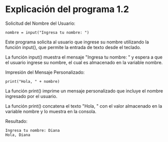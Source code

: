 # Explicación del programa 1.2

Solicitud del Nombre del Usuario:
```
nombre = input("Ingresa tu nombre: ")
```
Este programa solicita al usuario que ingrese su nombre utilizando la función input(), que permite la entrada de texto desde el teclado.

La función input() muestra el mensaje "Ingresa tu nombre: " y espera a que el usuario ingrese su nombre, el cual es almacenado en la variable nombre.

Impresión del Mensaje Personalizado:
```
print("Hola, " + nombre)
```
La función print() imprime un mensaje personalizado que incluye el nombre ingresado por el usuario.

La función print() concatena el texto "Hola, " con el valor almacenado en la variable nombre y lo muestra en la consola.

Resultado:
```
Ingresa tu nombre: Diana
Hola, Diana
```
